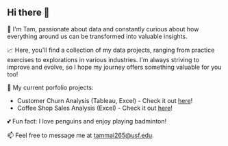 ## Hi there 👋
👋 I'm Tam, passionate about data and constantly curious about 
how everything around us can be transformed into valuable insights.

📈 Here, you'll find a collection of my data projects, ranging from practice exercises to explorations in various industries. 
I'm always striving to improve and evolve, so I hope my journey offers something valuable for you too!

🔭 My current porfolio projects: 
  - Customer Churn Analysis (Tableau, Excel) - Check it out [here](https://github.com/tammai1610/Customer-Churn-Analysis-Tableau)!
  - Coffee Shop Sales Analysis (Excel) - Check it out [here](https://github.com/tammai1610/Excel-Coffee-Shop-Sales)!

💕 Fun fact: I love penguins and enjoy playing badminton!

📫 Feel free to message me at tammai265@usf.edu.
<!--
**tammai1610/tammai1610** is a ✨ _special_ ✨ repository because its `README.md` (this file) appears on your GitHub profile.

Here are some ideas to get you started:

- 🔭 I’m currently working on ...
- 🌱 I’m currently learning ...
- 👯 I’m looking to collaborate on ...
- 🤔 I’m looking for help with ...
- 💬 Ask me about ...
- 📫 How to reach me: ...
- 😄 Pronouns: ...
- ⚡ Fun fact: ...
-->

